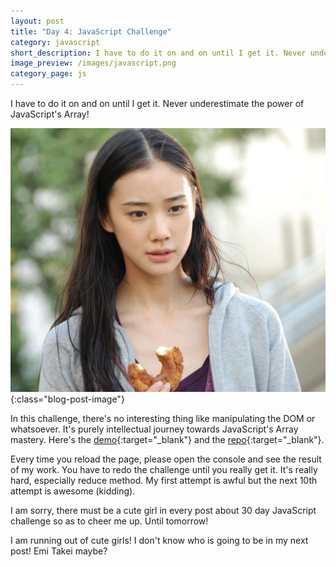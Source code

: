 ```yaml
---
layout: post
title: "Day 4: JavaScript Challenge"
category: javascript
short_description: I have to do it on and on until I get it. Never underestimate the power of JavaScript's Array!
image_preview: /images/javascript.png
category_page: js
---
```


I have to do it on and on until I get it. Never underestimate the power of JavaScript's Array!


![she is cute](/images/aoi.jpg){:class="blog-post-image"}

In this challenge, there's no interesting thing like manipulating the DOM or
whatsoever. It's purely intellectual journey towards JavaScript's Array
mastery. Here's the [demo](/demo_day4){:target="_blank"} and
the [repo](https://github.com/miayam/js30){:target="_blank"}.

Every time you reload the page, please open the console and see the result
of my work. You have to redo the challenge until you really get it. It's really
hard, especially reduce method. My first attempt is awful but the next 10th
attempt is awesome (kidding).

I am sorry, there must be a cute girl in every post about 30 day JavaScript
challenge so as to cheer me up. Until tomorrow!

I am running out of cute girls! I don't know who is going to be in my next post!
Emi Takei maybe?
